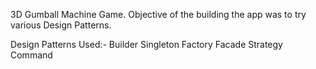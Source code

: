 3D Gumball Machine Game.
Objective of the building the app was to try various Design Patterns.

Design Patterns Used:-
Builder
Singleton
Factory
Facade
Strategy
Command
